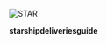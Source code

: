 ![STAR](https://starshipdeliveriesguide.files.wordpress.com/2019/10/cropped-starshiplogo.jpg)

**starshipdeliveriesguide**
